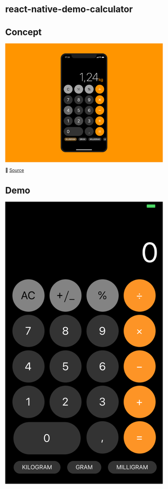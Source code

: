 # react-native-demo-calculator

# Concept

![](https://github.com/chinhphamnhu/react-native-demo-calculator/raw/master/assets/concept.gif)

🚀 [Source](https://dribbble.com/shots/6503331-Concept-iOS-12-calculator-Daily-UI-004)

# Demo

![](https://github.com/chinhphamnhu/react-native-demo-calculator/raw/master/assets/demo.png)
